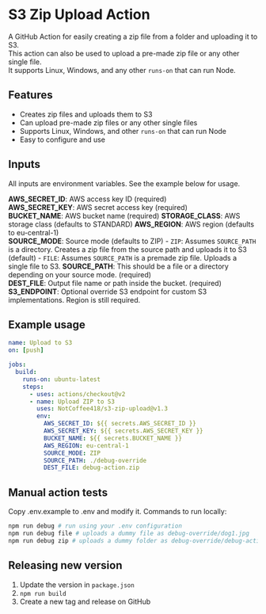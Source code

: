 # S3 Zip Upload Action

A GitHub Action for easily creating a zip file from a folder and uploading it to S3.  
This action can also be used to upload a pre-made zip file or any other single file.  
It supports Linux, Windows, and any other `runs-on` that can run Node.

## Features

- Creates zip files and uploads them to S3
- Can upload pre-made zip files or any other single files
- Supports Linux, Windows, and other `runs-on` that can run Node
- Easy to configure and use

## Inputs

All inputs are environment variables. See the example below for usage.

**AWS_SECRET_ID**: AWS access key ID (required)  
**AWS_SECRET_KEY**: AWS secret access key (required)  
**BUCKET_NAME**: AWS bucket name (required)
**STORAGE_CLASS**: AWS storage class (defaults to STANDARD)
**AWS_REGION**: AWS region (defaults to eu-central-1)  
**SOURCE_MODE**: Source mode (defaults to ZIP)
    - `ZIP`: Assumes `SOURCE_PATH` is a directory. Creates a zip file from the source path and uploads it to S3 (default)
    - `FILE`: Assumes `SOURCE_PATH` is a premade zip file. Uploads a single file to S3.
**SOURCE_PATH**: This should be a file or a directory depending on your source mode. (required)  
**DEST_FILE**: Output file name or path inside the bucket. (required)  
**S3_ENDPOINT**: Optional override S3 endpoint for custom S3 implementations. Region is still required.

## Example usage

```yaml
name: Upload to S3
on: [push]

jobs:
  build:
    runs-on: ubuntu-latest
    steps:
      - uses: actions/checkout@v2
      - name: Upload ZIP to S3
        uses: NotCoffee418/s3-zip-upload@v1.3
        env:
          AWS_SECRET_ID: ${{ secrets.AWS_SECRET_ID }}
          AWS_SECRET_KEY: ${{ secrets.AWS_SECRET_KEY }}
          BUCKET_NAME: ${{ secrets.BUCKET_NAME }}
          AWS_REGION: eu-central-1
          SOURCE_MODE: ZIP
          SOURCE_PATH: ./debug-override
          DEST_FILE: debug-action.zip
```

## Manual action tests

Copy .env.example to .env and modify it.
Commands to run locally:

```bash
npm run debug # run using your .env configuration
npm run debug file # uploads a dummy file as debug-override/dog1.jpg
npm run debug zip # uploads a dummy folder as debug-override/debug-action.zip
```

## Releasing new version

1. Update the version in `package.json`
2. `npm run build`
3. Create a new tag and release on GitHub
